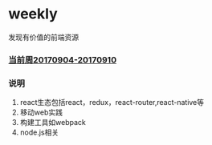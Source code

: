 # weekly
发现有价值的前端资源

### [当前周20170904-20170910](https://github.com/ihtml5/weekly/blob/master/20170904-20170910.md)

### 说明

1. react生态包括react，redux，react-router,react-native等
2. 移动web实践
3. 构建工具如webpack
4. node.js相关



